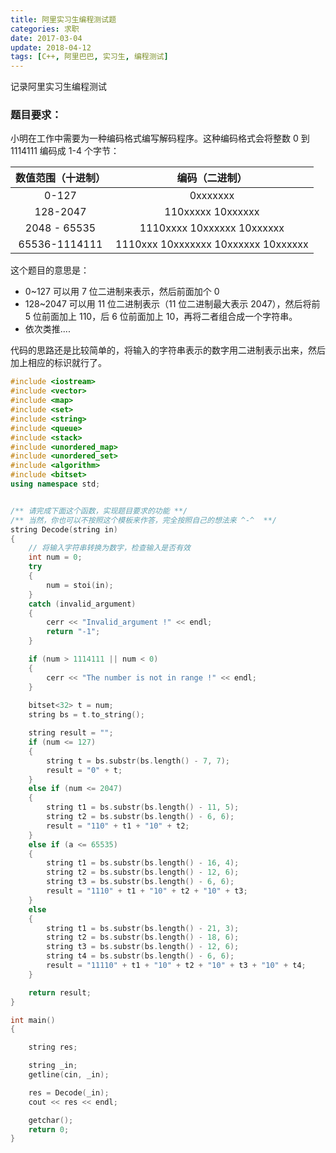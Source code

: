 ```yaml
---
title: 阿里实习生编程测试题
categories: 求职
date: 2017-03-04
update: 2018-04-12
tags: [C++, 阿里巴巴, 实习生, 编程测试]
---
```


记录阿里实习生编程测试

<!--more-->

### 题目要求：

小明在工作中需要为一种编码格式编写解码程序。这种编码格式会将整数 0 到 1114111 编码成 1-4 个字节：

| 数值范围（十进制） | 编码（二进制） |
| :---: | :---: |
| 0-127 | 0xxxxxxx |
| 128-2047 | 110xxxxx 10xxxxxx |
| 2048 - 65535 | 1110xxxx 10xxxxxx 10xxxxxx|
| 65536-1114111 | 1110xxx 10xxxxxxx 10xxxxxx 10xxxxxx|

这个题目的意思是：

* 0~127 可以用 7 位二进制来表示，然后前面加个 0
* 128~2047 可以用 11 位二进制表示（11 位二进制最大表示 2047），然后将前 5 位前面加上 110，后 6 位前面加上 10，再将二者组合成一个字符串。
* 依次类推....

代码的思路还是比较简单的，将输入的字符串表示的数字用二进制表示出来，然后加上相应的标识就行了。

```C++
#include <iostream>
#include <vector>
#include <map>
#include <set>
#include <string>
#include <queue>
#include <stack>
#include <unordered_map>
#include <unordered_set>
#include <algorithm>
#include <bitset>  
using namespace std;


/** 请完成下面这个函数，实现题目要求的功能 **/
/** 当然，你也可以不按照这个模板来作答，完全按照自己的想法来 ^-^  **/
string Decode(string in)
{
    // 将输入字符串转换为数字，检查输入是否有效
    int num = 0;
    try
    {
        num = stoi(in);
    }
    catch (invalid_argument)
    {
        cerr << "Invalid_argument !" << endl;
        return "-1";
    }

    if (num > 1114111 || num < 0)
    {
        cerr << "The number is not in range !" << endl;
    }
    
    bitset<32> t = num;
    string bs = t.to_string();

    string result = "";
    if (num <= 127)
    {
        string t = bs.substr(bs.length() - 7, 7);
        result = "0" + t;
    }
    else if (num <= 2047)
    {
        string t1 = bs.substr(bs.length() - 11, 5);
        string t2 = bs.substr(bs.length() - 6, 6);
        result = "110" + t1 + "10" + t2;
    }
    else if (a <= 65535)
    {
        string t1 = bs.substr(bs.length() - 16, 4);
        string t2 = bs.substr(bs.length() - 12, 6);
        string t3 = bs.substr(bs.length() - 6, 6);
        result = "1110" + t1 + "10" + t2 + "10" + t3;
    }
    else
    {
        string t1 = bs.substr(bs.length() - 21, 3);
        string t2 = bs.substr(bs.length() - 18, 6);
        string t3 = bs.substr(bs.length() - 12, 6);
        string t4 = bs.substr(bs.length() - 6, 6);
        result = "11110" + t1 + "10" + t2 + "10" + t3 + "10" + t4;
    }

    return result;
}

int main()
{

    string res;

    string _in;
    getline(cin, _in);

    res = Decode(_in);
    cout << res << endl;

    getchar();
    return 0;
}
```
